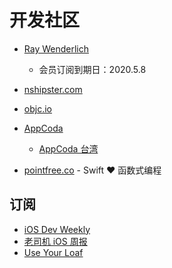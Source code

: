 # 开发社区

- [Ray Wenderlich](https://www.raywenderlich.com/)

  - 会员订阅到期日：2020.5.8

- [nshipster.com](https://nshipster.com/)

- [objc.io](https://www.objc.io/)

- [AppCoda](https://www.appcoda.com/)

  - [AppCoda 台湾](https://www.appcoda.com.tw/)

- [pointfree.co](https://www.pointfree.co/) - Swift ❤️ 函数式编程

## 订阅

- [iOS Dev Weekly](https://iosdevweekly.com/)
- [老司机 iOS 周报](https://github.com/SwiftOldDriver/iOS-Weekly)
- [Use Your Loaf](https://useyourloaf.com/)

